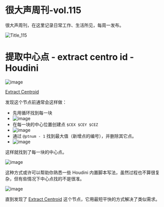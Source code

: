 # 很大声周刊-vol.115
很大声周刊，在这里记录日常工作、生活所见，每周一发布。

![Title_115](https://github.com/hendasheng/HenDaShengWeekly/assets/20842136/532699ed-2134-414f-ac0e-ec710bb9d514)

# 提取中心点 - extract centro id - Houdini
![image](https://github.com/hendasheng/HenDaShengWeekly/assets/20842136/c5efa491-5972-44b4-856e-99281e6e18ff)

[Extract Centroid](https://www.sidefx.com/docs/houdini/nodes/sop/extractcentroid.html)

发现这个节点前通常会这样做：

- 先用循环找到每一块
- ![image](https://github.com/hendasheng/HenDaShengWeekly/assets/20842136/81c55208-917f-4c4b-ba2a-1273f81f5f21)
- 在每一块的中心位置创建点 `$CEX $CEY $CEZ`
- ![image](https://github.com/hendasheng/HenDaShengWeekly/assets/20842136/66c682ef-e769-4221-95b3-778d349921bb)
- 通过 `@ptnum - 1` 找到最大值（新增点的编号），并删除其它点。
- ![image](https://github.com/hendasheng/HenDaShengWeekly/assets/20842136/72698210-fea7-47e2-8922-9e8b1b844995)

这样就找到了每一块的中心点。

![image](https://github.com/hendasheng/HenDaShengWeekly/assets/20842136/2e2c97a2-08c0-4ccd-8d12-099e110415bb)

这种方式或许可以帮助你熟悉一些 Houdini 内置脚本写法，虽然过程也不算很复杂，但有些情况下中心点找的不是很准。

![image](https://github.com/hendasheng/HenDaShengWeekly/assets/20842136/dd64e338-93c0-44e5-a70b-c3df5a795d0b)

直到发现了 [Extract Centroid](https://www.sidefx.com/docs/houdini/nodes/sop/extractcentroid.html) 这个节点，它用最短平快的方式解决了类似需求。



